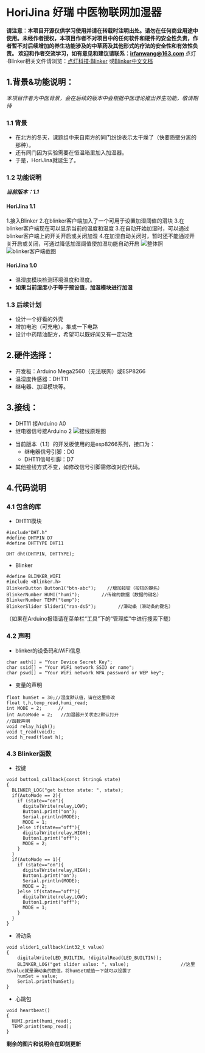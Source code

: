 # HoriJina 好瑞 中医物联网加湿器
**请注意：本项目开源仅供学习使用并请在转载时注明出处。请勿在任何商业用途中使用。未经作者授权，本项目作者不对项目中的任何软件和硬件的安全性负责，作者暂不对后续增加的养生功能涉及的中草药及其他形式的疗法的安全性和有效性负责。
欢迎和作者交流学习，如有意见和建议请联系：irfanwang@163.com**
点灯·Blinker相关文件请浏览：[点灯科技·Blinker](https://www.diandeng.tech/home) 或[Blinker中文文档](https://github.com/blinker-iot/blinker-doc/wiki)
## 1.背景&功能说明：
*本项目作者为中医背景，会在后续的版本中会根据中医理论推出养生功能，敬请期待*
 ### 1.1 背景
 * 在北方的冬天，课题组中来自南方的同门纷纷表示太干燥了（快要质壁分离的那种）。
 * 还有同门因为实验需要在恒温箱里加入加湿器。
 * 于是，HoriJina就诞生了。
 ### 1.2 功能说明
 
 ***当前版本：1.1***
 #### HoriJina 1.1
1.接入Blinker
2.在blinker客户端加入了一个可用于设置加湿阈值的滑块
3.在blinker客户端现在可以显示当前的温度和湿度
3.在自动开始加湿时，可以通过blinker客户端上的开关开启或关闭加湿
4.在加湿自动关闭时，暂时还不能通过开关开启或关闭，可通过降低加湿阈值使加湿功能自动开启
![整体照](https://github.com/IrfanWang95/HoriJina/blob/main/19991dd6366f2e9f7edb584434601c6.jpg?raw=true)
![blinker客户端截图](https://github.com/IrfanWang95/HoriJina/blob/main/f70bc0d9850c985b2b4edb64cca74f8.jpg?raw=true)

 #### HoriJina 1.0
* 温湿度模块检测环境温度和湿度。
* **如果当前湿度小于等于预设值，加湿模块进行加湿**
### 1.3 后续计划
+ 设计一个好看的外壳
+ 增加电池（可充电），集成一下电路
+ 设计中药精油配方，希望可以既好闻又有一定功效

## 2.硬件选择：
 * 开发板：Arduino Mega2560（无法联网）或ESP8266
 * 温湿度传感器：DHT11
 * 继电器、加湿模块等。
## 3.接线：
* DHT11 接Arduino A0
* 继电器信号接Arduino 2
![接线原理图](https://github.com/IrfanWang95/HoriJina/blob/main/horijina.png?raw=true)
+ 当前版本（1.1）的开发板使用的是esp8266系列，接口为：
    + 继电器信号引脚：D0
    + DHT11信号引脚：D7
+ 其他接线方式不变，如修改信号引脚需修改对应代码。

## 4.代码说明
### 4.1 包含的库
+ DHT11模块
```
#include"DHT.h"
#define DHTPIN D7
#define DHTTYPE DHT11

DHT dht(DHTPIN, DHTTYPE);
```
+ Blinker
```
#define BLINKER_WIFI
#include <Blinker.h>
BlinkerButton Button1("btn-abc");    //增加按钮（按钮的键名）
BlinkerNumber HUMI("humi");        //传输的数据（数据的键名）
BlinkerNumber TEMP("temp");
BlinkerSlider Slider1("ran-ds5");        //滑动条（滑动条的键名）
```
   （如果在Arduino报错请在菜单栏“工具”下的“管理库”中进行搜索下载）
### 4.2 声明
+ blinker的设备码和WiFi信息
```
char auth[] = "Your Device Secret Key";
char ssid[] = "Your WiFi network SSID or name";
char pswd[] = "Your WiFi network WPA password or WEP key";
```
+ 变量的声明
```
float humSet = 30;//湿度默认值，请在这里修改
float t,h,temp_read,humi_read;
int MODE = 2;      //
int AutoMode = 2;   //加湿器开关状态2默认打开
//函数声明
void relay_high();
void t_read(void);
void h_read(float h);
```
### 4.3 Blinker函数
+ 按键
```
void button1_callback(const String& state) 
{ 
  BLINKER_LOG("get button state: ", state); 
  if(AutoMode == 2){
    if (state=="on"){
      digitalWrite(relay,LOW);
      Button1.print("on");
      Serial.println(MODE);
      MODE = 1;
    }else if(state=="off"){
      digitalWrite(relay,HIGH);
      Button1.print("off");
      MODE = 2;
    }
  }
  if(AutoMode == 1){
    if (state=="on"){
      digitalWrite(relay,HIGH);
      Button1.print("on");
      Serial.println(MODE);
      MODE = 2;
    }else if(state=="off"){
      digitalWrite(relay,LOW);
      Button1.print("off");
      MODE = 1;
    }
  }
}
```
+ 滑动条
```
void slider1_callback(int32_t value)
{
    digitalWrite(LED_BUILTIN, !digitalRead(LED_BUILTIN));
    BLINKER_LOG("get slider value: ", value);                   //这里的value就是滑动条的数值，将humSet赋值一下就可以设置了
    humSet = value;
    Serial.print(humSet);
}

```
+ 心跳包
```
void heartbeat()
{
  HUMI.print(humi_read);
  TEMP.print(temp_read);
}
```
    
**剩余的图片和说明会在即刻更新**

